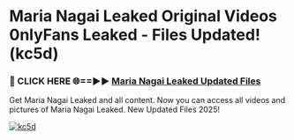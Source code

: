 # Maria Nagai Leaked Original Videos 0nlyFans Leaked - Files Updated! (kc5d)

<h3>🔴 CLICK HERE 🌐==►► <a href="https://tinyurl.com/4seja8ks" rel="nofollow">Maria Nagai Leaked Updated Files</a></h3>

Get Maria Nagai Leaked and all content. Now you can access all videos and pictures of Maria Nagai Leaked. New Updated Files 2025!

[![kc5d](https://i.imgur.com/EWjZXRe.gif)](https://tinyurl.com/4seja8ks)
